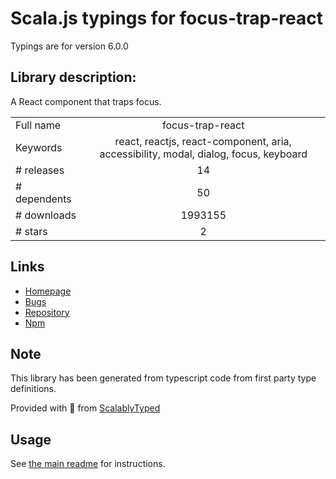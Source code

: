 
# Scala.js typings for focus-trap-react

Typings are for version 6.0.0

## Library description:
A React component that traps focus.

|                    |                 |
| ------------------ | :-------------: |
| Full name          | focus-trap-react |
| Keywords           | react, reactjs, react-component, aria, accessibility, modal, dialog, focus, keyboard |
| # releases         | 14 |
| # dependents       | 50 |
| # downloads        | 1993155 |
| # stars            | 2 |

## Links
- [Homepage](https://github.com/davidtheclark/focus-trap-react#readme)
- [Bugs](https://github.com/davidtheclark/focus-trap-react/issues)
- [Repository](https://github.com/davidtheclark/focus-trap-react)
- [Npm](https://www.npmjs.com/package/focus-trap-react)
    


## Note
This library has been generated from typescript code from first party type definitions.

Provided with :purple_heart: from [ScalablyTyped](https://github.com/oyvindberg/ScalablyTyped)

## Usage
See [the main readme](../../readme.md) for instructions.


